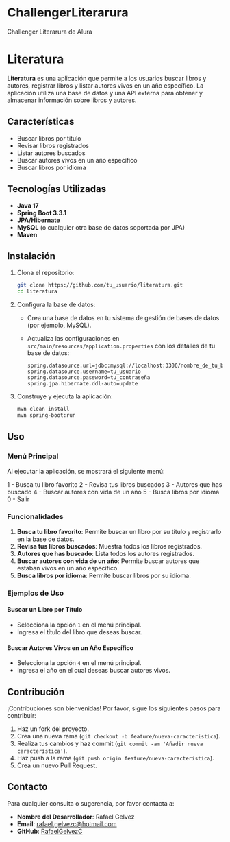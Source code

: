 # ChallengerLiterarura
Challenger Literarura de Alura 

# Literatura

**Literatura** es una aplicación que permite a los usuarios buscar libros y autores, registrar libros y listar autores vivos en un año específico. La aplicación utiliza una base de datos y una API externa para obtener y almacenar información sobre libros y autores.

## Características

- Buscar libros por título
- Revisar libros registrados
- Listar autores buscados
- Buscar autores vivos en un año específico
- Buscar libros por idioma

## Tecnologías Utilizadas

- **Java 17**
- **Spring Boot 3.3.1**
- **JPA/Hibernate**
- **MySQL** (o cualquier otra base de datos soportada por JPA)
- **Maven**

## Instalación

1. Clona el repositorio:

    ```bash
    git clone https://github.com/tu_usuario/literatura.git
    cd literatura
    ```

2. Configura la base de datos:

    - Crea una base de datos en tu sistema de gestión de bases de datos (por ejemplo, MySQL).
    - Actualiza las configuraciones en `src/main/resources/application.properties` con los detalles de tu base de datos:

      ```properties
      spring.datasource.url=jdbc:mysql://localhost:3306/nombre_de_tu_base_de_datos
      spring.datasource.username=tu_usuario
      spring.datasource.password=tu_contraseña
      spring.jpa.hibernate.ddl-auto=update
      ```

3. Construye y ejecuta la aplicación:

    ```bash
    mvn clean install
    mvn spring-boot:run
    ```

## Uso

### Menú Principal

Al ejecutar la aplicación, se mostrará el siguiente menú:

1 - Busca tu libro favorito
2 - Revisa tus libros buscados
3 - Autores que has buscado
4 - Buscar autores con vida de un año
5 - Busca libros por idioma
0 - Salir

### Funcionalidades

1. **Busca tu libro favorito**: Permite buscar un libro por su título y registrarlo en la base de datos.
2. **Revisa tus libros buscados**: Muestra todos los libros registrados.
3. **Autores que has buscado**: Lista todos los autores registrados.
4. **Buscar autores con vida de un año**: Permite buscar autores que estaban vivos en un año específico.
5. **Busca libros por idioma**: Permite buscar libros por su idioma.

### Ejemplos de Uso

#### Buscar un Libro por Título

- Selecciona la opción `1` en el menú principal.
- Ingresa el título del libro que deseas buscar.

#### Buscar Autores Vivos en un Año Específico

- Selecciona la opción `4` en el menú principal.
- Ingresa el año en el cual deseas buscar autores vivos.

## Contribución

¡Contribuciones son bienvenidas! Por favor, sigue los siguientes pasos para contribuir:

1. Haz un fork del proyecto.
2. Crea una nueva rama (`git checkout -b feature/nueva-caracteristica`).
3. Realiza tus cambios y haz commit (`git commit -am 'Añadir nueva característica'`).
4. Haz push a la rama (`git push origin feature/nueva-caracteristica`).
5. Crea un nuevo Pull Request.

## Contacto

Para cualquier consulta o sugerencia, por favor contacta a:

- **Nombre del Desarrollador**: Rafael Gelvez
- **Email**: rafael.gelvezc@hotmail.com
- **GitHub**: [RafaelGelvezC](https://github.com/RafaelGelvezC)

